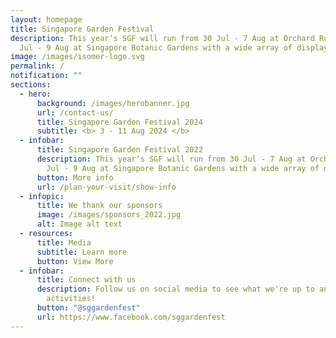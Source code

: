 ```yaml
---
layout: homepage
title: Singapore Garden Festival
description: This year’s SGF will run from 30 Jul - 7 Aug at Orchard Road and 30
  Jul - 9 Aug at Singapore Botanic Gardens with a wide array of displays
image: /images/isomer-logo.svg
permalink: /
notification: ""
sections:
  - hero:
      background: /images/herobanner.jpg
      url: /contact-us/
      title: Singapore Garden Festival 2024
      subtitle: <b> 3 - 11 Aug 2024 </b>
  - infobar:
      title: Singapore Garden Festival 2022
      description: This year’s SGF will run from 30 Jul - 7 Aug at Orchard Road and 30
        Jul - 9 Aug at Singapore Botanic Gardens with a wide array of displays
      button: More info
      url: /plan-your-visit/show-info
  - infopic:
      title: We thank our sponsors
      image: /images/sponsors_2022.jpg
      alt: Image alt text
  - resources:
      title: Media
      subtitle: Learn more
      button: View More
  - infobar:
      title: Connect with us
      description: Follow us on social media to see what we're up to and join in our
        activities!
      button: "@sggardenfest"
      url: https://www.facebook.com/sggardenfest
---
```

